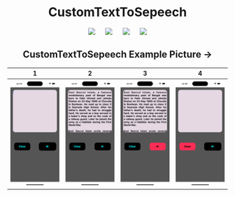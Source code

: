 <div align="center">
  <h1> CustomTextToSepeech </h1>


![](https://img.shields.io/badge/Build-passing-success.svg?style=flat)&nbsp;&nbsp;&nbsp;&nbsp;&nbsp;
![](https://img.shields.io/badge/Platform-iOS-ff69b4.svg?style=flat)&nbsp;&nbsp;&nbsp;&nbsp;&nbsp;
![](https://img.shields.io/badge/Supported-iOS16.2%20%7C%20OSX%2016.2-4BC51D.svg?style=flat)&nbsp;&nbsp;&nbsp;&nbsp;&nbsp;
![](https://img.shields.io/badge/Swift-5.7.5-orange.svg?style=flat)



  <h2> CustomTextToSepeech Example Picture -></h2>

|1|2|3|4|
|---|---|---|---|
|<img src="./Image sample/1.png" width='200px'>|<img src="./Image sample/2.png" width='200px'>|<img src="./Image sample/3.png" width='200px'>|<img src="./Image sample/4.png" width='200px'>|
</div>
